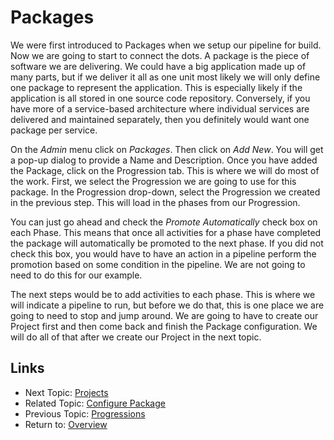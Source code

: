 Packages
========

We were first introduced to Packages when we setup our pipeline for build.
Now we are going to start to connect the dots.  A package is the piece
of software we are delivering.  We could have a big application made up of many
parts, but if we deliver it all as one unit most likely we will only define one
package to represent the application.  This is especially likely if the
application is all stored in one source code repository.  Conversely, if you
have more of a service-based architecture where individual services are
delivered and maintained separately, then you definitely would want one package
per service.

On the *Admin* menu click on *Packages*.  Then click on *Add New*.  You will get a
pop-up dialog to provide a Name and Description.  Once you have added the
Package, click on the Progression tab.  This is where we will do most of the
work.  First, we select the Progression we are going to use for this package.
In the Progression drop-down, select the Progression we created in the previous
step.  This will load in the phases from our Progression.

You can just go ahead and check the *Promote Automatically* check box on each
Phase.  This means that once all activities for a phase have completed the
package will automatically be promoted to the next phase.  If you did not check
this box, you would have to have an action in a pipeline perform the promotion
based on some condition in the pipeline.  We are not going to need to do this
for our example.

The next steps would be to add activities to each phase.  This is where we will
indicate a pipeline to run, but before we do that, this is one place we are
going to need to stop and jump around.  We are going to have to create our
Project first and then come back and finish the Package configuration. We will
do all of that after we create our Project in the next topic.


Links
-----

* Next Topic: [Projects](PROJECTS.md "Projects")
* Related Topic: [Configure Package](PROJECT-PACKAGE.md "Configure Package")
* Previous Topic: [Progressions](PROGRESSIONS.md "Progressions")
* Return to: [Overview](../README.md "Overview")


